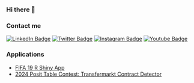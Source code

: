 ### Hi there 👋

### Contact me

[![LinkedIn Badge](https://img.shields.io/badge/LinkedIn-Profile-blue)](https://www.linkedin.com/in/ekrem-bayar/)
[![Twitter Badge](https://img.shields.io/badge/Twitter-Profile-gray)](https://twitter.com/EkremBayar_)
[![Instagram Badge](https://img.shields.io/badge/Instagram-Profile-pink)](https://www.instagram.com/ekrembayar_/)
[![Youtube Badge](https://img.shields.io/badge/Youtube-Profile-red)](https://www.youtube.com/@EkremBayar/videos)

### Applications

- [FIFA 19 R Shiny App](https://ekrem-bayar.shinyapps.io/FifaDash/)
- [2024 Posit Table Contest: Transfermarkt Contract Detector](https://github.com/EkremBayar/2024-Posit-Table-Contest)


<!--
**EkremBayar/EkremBayar** is a ✨ _special_ ✨ repository because its `README.md` (this file) appears on your GitHub profile.

Here are some ideas to get you started:

- 🔭 I’m currently working on ...
- 🌱 I’m currently learning ...
- 👯 I’m looking to collaborate on ...
- 🤔 I’m looking for help with ...
- 💬 Ask me about ...
- 📫 How to reach me: ...
- 😄 Pronouns: ...
- ⚡ Fun fact: ...
-->


